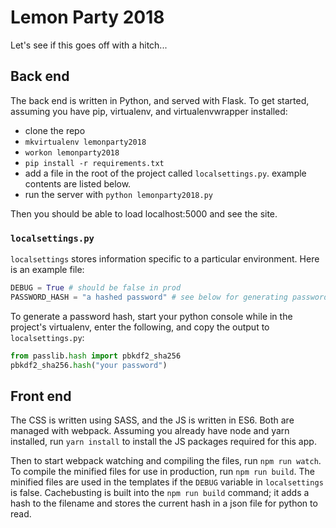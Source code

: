 # Lemon Party 2018
Let's see if this goes off with a hitch...

## Back end

The back end is written in Python, and served with Flask. To get started,
assuming you have pip, virtualenv, and virtualenvwrapper installed:

* clone the repo
* `mkvirtualenv lemonparty2018`
* `workon lemonparty2018`
* `pip install -r requirements.txt`
* add a file in the root of the project called `localsettings.py`. example
  contents are listed below.
* run the server with `python lemonparty2018.py`

Then you should be able to load localhost:5000 and see the site.

### `localsettings.py`

`localsettings` stores information specific to a particular environment. Here is
an example file:

```.py
DEBUG = True # should be false in prod
PASSWORD_HASH = "a hashed password" # see below for generating password hashes
```

To generate a password hash, start your python console while in the project's
virtualenv, enter the following, and copy the output to `localsettings.py`:

```.py
from passlib.hash import pbkdf2_sha256
pbkdf2_sha256.hash("your password")
```

## Front end

The CSS is written using SASS, and the JS is written in ES6. Both are managed
with webpack. Assuming you already have node and yarn installed, run
`yarn install` to install the JS packages required for this app.

Then to start webpack watching and compiling the files, run `npm run watch`. To
compile the minified files for use in production, run `npm run build`. The
minified files are used in the templates if the `DEBUG` variable in
`localsettings` is false. Cachebusting is built into the `npm run build`
command; it adds a hash to the filename and stores the current hash in a json
file for python to read.
